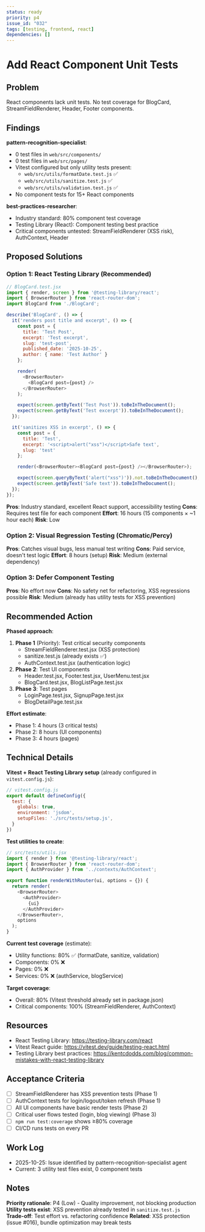 ```yaml
---
status: ready
priority: p4
issue_id: "032"
tags: [testing, frontend, react]
dependencies: []
---
```


# Add React Component Unit Tests

## Problem

React components lack unit tests. No test coverage for BlogCard, StreamFieldRenderer, Header, Footer components.

## Findings

**pattern-recognition-specialist**:
- 0 test files in `web/src/components/`
- 0 test files in `web/src/pages/`
- Vitest configured but only utility tests present:
  - `web/src/utils/formatDate.test.js` ✅
  - `web/src/utils/sanitize.test.js` ✅
  - `web/src/utils/validation.test.js` ✅
- No component tests for 15+ React components

**best-practices-researcher**:
- Industry standard: 80% component test coverage
- Testing Library (React): Component testing best practice
- Critical components untested: StreamFieldRenderer (XSS risk), AuthContext, Header

## Proposed Solutions

### Option 1: React Testing Library (Recommended)
```javascript
// BlogCard.test.jsx
import { render, screen } from '@testing-library/react';
import { BrowserRouter } from 'react-router-dom';
import BlogCard from './BlogCard';

describe('BlogCard', () => {
  it('renders post title and excerpt', () => {
    const post = {
      title: 'Test Post',
      excerpt: 'Test excerpt',
      slug: 'test-post',
      published_date: '2025-10-25',
      author: { name: 'Test Author' }
    };

    render(
      <BrowserRouter>
        <BlogCard post={post} />
      </BrowserRouter>
    );

    expect(screen.getByText('Test Post')).toBeInTheDocument();
    expect(screen.getByText('Test excerpt')).toBeInTheDocument();
  });

  it('sanitizes XSS in excerpt', () => {
    const post = {
      title: 'Test',
      excerpt: '<script>alert("xss")</script>Safe text',
      slug: 'test'
    };

    render(<BrowserRouter><BlogCard post={post} /></BrowserRouter>);

    expect(screen.queryByText('alert("xss")')).not.toBeInTheDocument();
    expect(screen.getByText('Safe text')).toBeInTheDocument();
  });
});
```

**Pros**: Industry standard, excellent React support, accessibility testing
**Cons**: Requires test file for each component
**Effort**: 16 hours (15 components × ~1 hour each)
**Risk**: Low

### Option 2: Visual Regression Testing (Chromatic/Percy)
**Pros**: Catches visual bugs, less manual test writing
**Cons**: Paid service, doesn't test logic
**Effort**: 8 hours (setup)
**Risk**: Medium (external dependency)

### Option 3: Defer Component Testing
**Pros**: No effort now
**Cons**: No safety net for refactoring, XSS regressions possible
**Risk**: Medium (already has utility tests for XSS prevention)

## Recommended Action

**Phased approach**:
1. **Phase 1** (Priority): Test critical security components
   - StreamFieldRenderer.test.jsx (XSS protection)
   - sanitize.test.js (already exists ✅)
   - AuthContext.test.jsx (authentication logic)
2. **Phase 2**: Test UI components
   - Header.test.jsx, Footer.test.jsx, UserMenu.test.jsx
   - BlogCard.test.jsx, BlogListPage.test.jsx
3. **Phase 3**: Test pages
   - LoginPage.test.jsx, SignupPage.test.jsx
   - BlogDetailPage.test.jsx

**Effort estimate**:
- Phase 1: 4 hours (3 critical tests)
- Phase 2: 8 hours (UI components)
- Phase 3: 4 hours (pages)

## Technical Details

**Vitest + React Testing Library setup** (already configured in `vitest.config.js`):
```javascript
// vitest.config.js
export default defineConfig({
  test: {
    globals: true,
    environment: 'jsdom',
    setupFiles: './src/tests/setup.js',
  }
})
```

**Test utilities to create**:
```javascript
// src/tests/utils.jsx
import { render } from '@testing-library/react';
import { BrowserRouter } from 'react-router-dom';
import { AuthProvider } from '../contexts/AuthContext';

export function renderWithRouter(ui, options = {}) {
  return render(
    <BrowserRouter>
      <AuthProvider>
        {ui}
      </AuthProvider>
    </BrowserRouter>,
    options
  );
}
```

**Current test coverage** (estimate):
- Utility functions: 80% ✅ (formatDate, sanitize, validation)
- Components: 0% ❌
- Pages: 0% ❌
- Services: 0% ❌ (authService, blogService)

**Target coverage**:
- Overall: 80% (Vitest threshold already set in package.json)
- Critical components: 100% (StreamFieldRenderer, AuthContext)

## Resources

- React Testing Library: https://testing-library.com/react
- Vitest React guide: https://vitest.dev/guide/testing-react.html
- Testing Library best practices: https://kentcdodds.com/blog/common-mistakes-with-react-testing-library

## Acceptance Criteria

- [ ] StreamFieldRenderer has XSS prevention tests (Phase 1)
- [ ] AuthContext tests for login/logout/token refresh (Phase 1)
- [ ] All UI components have basic render tests (Phase 2)
- [ ] Critical user flows tested (login, blog viewing) (Phase 3)
- [ ] `npm run test:coverage` shows ≥80% coverage
- [ ] CI/CD runs tests on every PR

## Work Log

- 2025-10-25: Issue identified by pattern-recognition-specialist agent
- Current: 3 utility test files exist, 0 component tests

## Notes

**Priority rationale**: P4 (Low) - Quality improvement, not blocking production
**Utility tests exist**: XSS prevention already tested in `sanitize.test.js`
**Trade-off**: Test effort vs. refactoring confidence
**Related**: XSS protection (issue #016), bundle optimization may break tests
